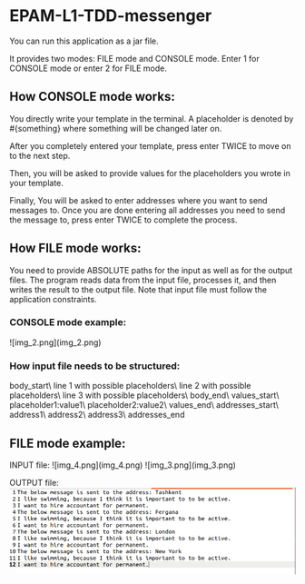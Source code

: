 <h1> EPAM-L1-TDD-messenger</h1>
You can run this application as a jar file.

It provides two modes: FILE mode and CONSOLE mode.
Enter 1 for CONSOLE mode or enter 2 for FILE mode.

<h2>How CONSOLE mode works:</h2>
You directly write your template in the terminal.
A placeholder is denoted by #{something} where
something will be changed later on.

After you completely entered your template, 
press enter TWICE to move on to the next step.

Then, you will be asked to provide values
for the placeholders you wrote in your template.

Finally, You will be asked to enter addresses where 
you want to send messages to. Once you are done
entering all addresses you need to send the message to,
press enter TWICE to complete the process.

<h2>How FILE mode works:</h2>
You need to provide ABSOLUTE paths for the input as well as
for the output files.
The program reads data from the input file, processes it, and 
then writes the result to the output file.
Note that input file must follow the application constraints.

<h3>CONSOLE mode example:</h3>
![img_2.png](img_2.png)


<h3>How input file needs to be structured:</h3>
body_start\
line 1 with possible placeholders\
line 2 with possible placeholders\
line 3 with possible placeholders\
body_end\
values_start\
placeholder1:value1\
placeholder2:value2\
values_end\
addresses_start\
address1\
address2\
address3\
addresses_end

<h2>FILE mode example:</h2>
INPUT file:
![img_4.png](img_4.png)
![img_3.png](img_3.png)

OUTPUT file:
![img_5.png](img_5.png)
